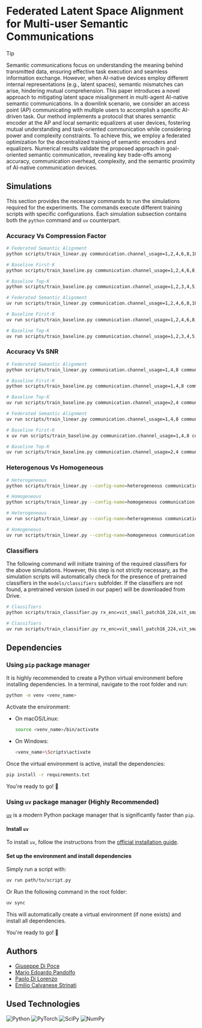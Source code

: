 # Federated Latent Space Alignment for Multi-user Semantic Communications

> [!TIP]
> Semantic communications focus on understanding the meaning behind transmitted data, ensuring effective task execution and seamless information exchange. However, when AI-native devices employ different internal representations (e.g., latent spaces), semantic mismatches can arise, hindering mutual comprehension. This paper introduces a novel approach to mitigating latent space misalignment in multi-agent AI-native semantic communications. In a downlink scenario, we consider an access point (AP) communicating with multiple users to accomplish a specific AI-driven task. Our method implements a protocol that shares semantic encoder at the AP and local semantic equalizers at user devices, fostering mutual understanding and task-oriented communication while considering power and complexity constraints. To achieve this, we employ a federated optimization for the decentralized training of semantic encoders and equalizers. Numerical results validate the proposed approach in goal-oriented semantic communication, revealing key trade-offs among accuracy, communication overhead, complexity, and the semantic proximity of AI-native communication devices.

## Simulations

This section provides the necessary commands to run the simulations required for the experiments. The commands execute different training scripts with specific configurations. Each simulation subsection contains both the `python` command and `uv` counterpart.

### Accuracy Vs Compression Factor

```bash
# Federated Semantic Alignment
python scripts/train_linear.py communication.channel_usage=1,2,4,6,8,10,20 communication.antennas_receiver=1,2,4 communication.antennas_transmitter=1,2,4 seed=27,42,100,123,144,200 simulation=compr_fact -m

# Baseline First-K
python scripts/train_baseline.py communication.channel_usage=1,2,4,6,8,10,20 communication.antennas_receiver=1,2,4 communication.antennas_transmitter=1,2,4 seed=27,42,100,123,144,200 base_station.strategy=First-K simulation=compr_fact -m

# Baseline Top-K
python scripts/train_baseline.py communication.channel_usage=1,2,3,4,5,10 communication.antennas_receiver=1,2,4 communication.antennas_transmitter=1,2,4 seed=27,42,100,123,144,200 base_station.strategy=Top-K simulation=compr_fact -m
```

```bash
# Federated Semantic Alignment
uv run scripts/train_linear.py communication.channel_usage=1,2,4,6,8,10,20 communication.antennas_receiver=1,2,4 communication.antennas_transmitter=1,2,4 seed=27,42,100,123,144,200 simulation=compr_fact -m

# Baseline First-K
uv run scripts/train_baseline.py communication.channel_usage=1,2,4,6,8,10,20 communication.antennas_receiver=1,2,4 communication.antennas_transmitter=1,2,4 seed=27,42,100,123,144,200 base_station.strategy=First-K simulation=compr_fact -m

# Baseline Top-K
uv run scripts/train_baseline.py communication.channel_usage=1,2,3,4,5,10 communication.antennas_receiver=1,2,4 communication.antennas_transmitter=1,2,4 seed=27,42,100,123,144,200 base_station.strategy=Top-K simulation=compr_fact -m
```

### Accuracy Vs SNR

```bash
# Federated Semantic Alignment
python scripts/train_linear.py communication.channel_usage=1,4,8 communication.antennas_receiver=4 communication.antennas_transmitter=4 seed=27,42,100,123,144,200 communication.snr=-20.0,-10.0,10.0,20.0,30.0 simulation=snr -m

# Baseline First-K
python scripts/train_baseline.py communication.channel_usage=1,4,8 communication.antennas_receiver=4 communication.antennas_transmitter=4 seed=27,42,100,123,144,200 communication.snr=-20.0,-10.0,10.0,20.0,30.0 base_station.strategy=First-K simulation=snr -m

# Baseline Top-K
uv run scripts/train_baseline.py communication.channel_usage=2,4 communication.antennas_receiver=4 communication.antennas_transmitter=4 seed=27,42,100,123,144,200 communication.snr=-20.0,-10.0,10.0,20.0,30.0 base_station.strategy=Top-K simulation=snr -m
```

```bash
# Federated Semantic Alignment
uv run scripts/train_linear.py communication.channel_usage=1,4,8 communication.antennas_receiver=4 communication.antennas_transmitter=4 seed=27,42,100,123,144,200 communication.snr=-20.0,-10.0,10.0,20.0,30.0 simulation=snr -m

# Baseline First-K
x uv run scripts/train_baseline.py communication.channel_usage=1,4,8 communication.antennas_receiver=4 communication.antennas_transmitter=4 seed=27,42,100,123,144,200 communication.snr=-20.0,-10.0,10.0,20.0,30.0 base_station.strategy=First-K simulation=snr -m

# Baseline Top-K
uv run scripts/train_baseline.py communication.channel_usage=2,4 communication.antennas_receiver=4 communication.antennas_transmitter=4 seed=27,42,100,123,144,200 communication.snr=-20.0,-10.0,10.0,20.0,30.0 base_station.strategy=Top-K simulation=snr -m
```

### Heterogenous Vs Homogeneous

```bash
# Heterogeneous
python scripts/train_linear.py --config-name=heterogeneous communication.channel_usage=1,2,4,6,8,10,20 communication.antennas_receiver=1,2,4 communication.antennas_transmitter=1,2,4 seed=27,42,100,123,144,200 -m

# Homogeneous
python scripts/train_linear.py --config-name=homogeneous communication.channel_usage=1,2,4,6,8,10,20 communication.antennas_receiver=1,2,4 communication.antennas_transmitter=1,2,4 seed=27,42,100,123,144,200 -m
```

```bash
# Heterogeneous
uv run scripts/train_linear.py --config-name=heterogeneous communication.channel_usage=1,2,4,6,8,10,20 communication.antennas_receiver=1,2,4 communication.antennas_transmitter=1,2,4 seed=27,42,100,123,144,200 -m

# Homogeneous
uv run scripts/train_linear.py --config-name=homogeneous communication.channel_usage=1,2,4,6,8,10,20 communication.antennas_receiver=1,2,4 communication.antennas_transmitter=1,2,4 seed=27,42,100,123,144,200 -m
```

### Classifiers

The following command will initiate training of the required classifiers for the above simulations. However, this step is not strictly necessary, as the simulation scripts will automatically check for the presence of pretrained classifiers in the `models/classifiers` subfolder. If the classifiers are not found, a pretrained version (used in our paper) will be downloaded from Drive.

```bash
# Classifiers
python scripts/train_classifier.py rx_enc=vit_small_patch16_224,vit_small_patch32_224,vit_base_patch16_224,vit_base_patch32_clip_224,rexnet_100,mobilenetv3_small_075,mobilenetv3_large_100,mobilenetv3_small_100,efficientvit_m5.r224_in1k,levit_128s.fb_dist_in1k,vit_tiny_patch16_224 seed=27,42,100,123,144,200 -m
```

```bash
# Classifiers
uv run scripts/train_classifier.py rx_enc=vit_small_patch16_224,vit_small_patch32_224,vit_base_patch16_224,vit_base_patch32_clip_224,rexnet_100,mobilenetv3_small_075,mobilenetv3_large_100,mobilenetv3_small_100,efficientvit_m5.r224_in1k,levit_128s.fb_dist_in1k,vit_tiny_patch16_224 seed=27,42,100,123,144,200 -m
```

## Dependencies  

### Using `pip` package manager  

It is highly recommended to create a Python virtual environment before installing dependencies. In a terminal, navigate to the root folder and run:  

```bash
python -m venv <venv_name>
```

Activate the environment:  

- On macOS/Linux:  

  ```bash
  source <venv_name>/bin/activate
  ```

- On Windows:  

  ```bash
  <venv_name>\Scripts\activate
  ```

Once the virtual environment is active, install the dependencies:  

```bash
pip install -r requirements.txt
```

You're ready to go! 🚀  

### Using `uv` package manager (Highly Recommended)  

[`uv`](https://github.com/astral-sh/uv) is a modern Python package manager that is significantly faster than `pip`.  

#### Install `uv`  

To install `uv`, follow the instructions from the [official installation guide](https://github.com/astral-sh/uv#installation).  

#### Set up the environment and install dependencies  

Simply run a script with:

```bash
uv run path/to/script.py
```

Or Run the following command in the root folder:  

```bash
uv sync
```

This will automatically create a virtual environment (if none exists) and install all dependencies.  

You're ready to go! 🚀  

## Authors

- [Giuseppe Di Poce](https://github.com/giuseppedipoce)
- [Mario Edoardo Pandolfo](https://github.com/JRhin)
- [Paolo Di Lorenzo](https://scholar.google.com/citations?hl=en&user=VZYvspQAAAAJ)
- [Emilio Calvanese Strinati](https://scholar.google.com/citations?user=bWndGhQAAAAJ)

## Used Technologies

![Python](https://img.shields.io/badge/python-3670A0?style=for-the-badge&logo=python&logoColor=ffdd54)
![PyTorch](https://img.shields.io/badge/PyTorch-%23EE4C2C.svg?style=for-the-badge&logo=PyTorch&logoColor=white)
![SciPy](https://img.shields.io/badge/SciPy-%230C55A5.svg?style=for-the-badge&logo=scipy&logoColor=%white)
![NumPy](https://img.shields.io/badge/numpy-%23013243.svg?style=for-the-badge&logo=numpy&logoColor=white)
